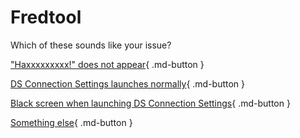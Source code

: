 # Fredtool

Which of these sounds like your issue?

["Haxxxxxxxxx!" does not appear](/troubleshoot/issue/fredtool/nohaxx){ .md-button }

[DS Connection Settings launches normally](/troubleshoot/issue/fredtool/intnorm){ .md-button }

[Black screen when launching DS Connection Settings](/troubleshoot/issue/fredtool/intbork){ .md-button }

[Something else](/troubleshoot/issue/unknown){ .md-button }